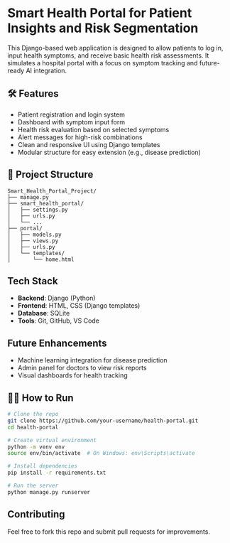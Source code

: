 
# Smart Health Portal for Patient Insights and Risk Segmentation

This Django-based web application is designed to allow patients to log in, input health symptoms, and receive basic health risk assessments. It simulates a hospital portal with a focus on symptom tracking and future-ready AI integration.

## 🛠 Features

- Patient registration and login system
- Dashboard with symptom input form
- Health risk evaluation based on selected symptoms
- Alert messages for high-risk combinations
- Clean and responsive UI using Django templates
- Modular structure for easy extension (e.g., disease prediction)

## 📂 Project Structure

```
Smart_Health_Portal_Project/
├── manage.py
├── smart_health_portal/
│   ├── settings.py
│   ├── urls.py
│   └── ...
├── portal/
│   ├── models.py
│   ├── views.py
│   ├── urls.py
│   └── templates/
│       └── home.html
```

##  Tech Stack

- **Backend**: Django (Python)
- **Frontend**: HTML, CSS (Django templates)
- **Database**: SQLite
- **Tools**: Git, GitHub, VS Code

##  Future Enhancements

- Machine learning integration for disease prediction
- Admin panel for doctors to view risk reports
- Visual dashboards for health tracking

## 🧑‍💻 How to Run

```bash
# Clone the repo
git clone https://github.com/your-username/health-portal.git
cd health-portal

# Create virtual environment
python -m venv env
source env/bin/activate  # On Windows: env\Scripts\activate

# Install dependencies
pip install -r requirements.txt

# Run the server
python manage.py runserver
```

## Contributing
Feel free to fork this repo and submit pull requests for improvements.


